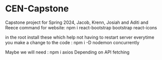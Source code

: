 # CEN-Capstone
Capstone project for Spring 2024, Jacob, Krenn, Josiah and Aditi and Reece
command for website: npm i react-bootstrap bootstrap react-icons  

in the root install these which help not having to restart server everytime you make a change to the code : npm i -D nodemon concurrently

Maybe we will need : npm i axios
Depending on API fetching